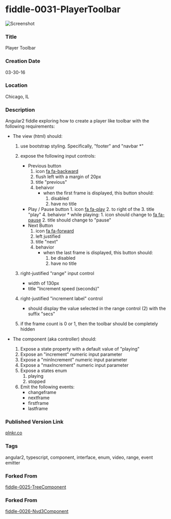 fiddle-0031-PlayerToolbar
======

![Screenshot](screenshot.png)

### Title

Player Toolbar


### Creation Date

03-30-16


### Location

Chicago, IL


### Description

Angular2 fiddle exploring how to create a player like toolbar with the following requirements:

* The view (html) should:
    1. use bootstrap styling.  Specifically, "footer" and "navbar *"
    2. expose the following input controls:
        * Previous button
            1. icon [fa fa-backward](http://fontawesome.io/icon/backward/)
            2. flush left with a margin of 20px
            3. title "previous"
            4. behaivor
                * when the first frame is displayed, this button should:
                    1. disabled
                    2. have no title
        * Play / Pause button
               1. icon [fa fa-play](http://fontawesome.io/icon/play/)
               2. to right of the
               3. title "play"
               4. behaivor
                   * while playing:
                       1. icon should change to [fa fa-pause](http://fontawesome.io/icon/pause/)
                       2. title should change to "pause"
        * Next Button
            1. icon [fa fa-forward](http://fontawesome.io/icon/forward/)
            2. left justified
            3. title "next"
            4. behavior
                * when the last frame is displayed, this button should:
                    1. be disabled
                    2. have no title

    3. right-justified "range" input control
        * width of 130px
        * title "Increment speed (seconds)"
    4. right-justified "increment label" control
        * should display the value selected in the range control (2) with the suffix "secs"
    5. if the frame count is 0 or 1, then the toolbar should be completely hidden

* The component (aka controller) should:
    1. Expose a state property with a default value of "playing"
    2. Expose an "increment" numeric input parameter
    3. Expose a "minIncrement" numeric input parameter
    4. Expose a "maxIncrement" numeric input parameter
    5. Expose a  states enum
        1. playing
        2. stopped
    6. Emit the following events:
        * changeframe
        * nextframe
        * firstframe
        * lastframe

### Published Version Link

[plnkr.co](http://plnkr.co/edit/YV3nmi?p=preview)

### Tags

angular2, typescript, component, interface, enum, video, range, event emitter


### Forked From

[fiddle-0025-TreeComponent](../fiddle-0025-TreeComponent)


### Forked From

[fiddle-0026-Nvd3Component](../fiddle-0026-Nvd3Component)
